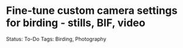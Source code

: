 # Fine-tune custom camera settings for birding - stills, BIF, video

Status: To-Do
Tags: Birding, Photography